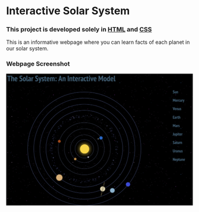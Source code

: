# Interactive Solar System
### This project is developed solely in [HTML](https://html.com) and [CSS](https://github.com/css)
This is an informative webpage where you can learn facts of each planet in our solar system.

### Webpage Screenshot
![Image of Webpage](https://github.com/monasterx3/SolarSystem/blob/master/Solar.png)

